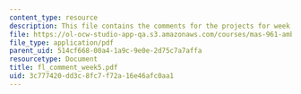 ```yaml
---
content_type: resource
description: This file contains the comments for the projects for week 5 by the student.
file: https://ol-ocw-studio-app-qa.s3.amazonaws.com/courses/mas-961-ambient-intelligence-spring-2005/3c777420dd3c8fc7f72a16e46afc0aa1_fl_comment_week5.pdf
file_type: application/pdf
parent_uid: 514cf668-00a4-1a9c-9e0e-2d75c7a7affa
resourcetype: Document
title: fl_comment_week5.pdf
uid: 3c777420-dd3c-8fc7-f72a-16e46afc0aa1
---
```


